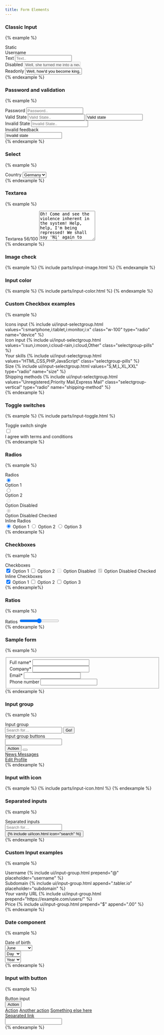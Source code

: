 ```yaml
---
title: Form Elements
---
```


### Classic Input

{% example %}
<div class="form-group">
  <label class="form-label">Static</label>
<div class="form-control-plaintext">Username</div>
</div>

<div class="form-group">
  <label class="form-label">Text</label>
  <input type="text" class="form-control" name="example-text-input" placeholder="Text..">
</div>

<div class="form-group">
   <label class="form-label">Disabled</label>
   <input type="text" class="form-control" name="example-disabled-input" placeholder="Disabled.."
          value="Well, she turned me into a newt." disabled>
</div>
<div class="form-group">
   <label class="form-label">Readonly</label>
   <input type="text" class="form-control" name="example-disabled-input" placeholder="Disabled.."
          value="Well, how'd you become king, then?" readonly>
</div>
{% endexample %}

### Password and validation
{% example %}
<div class="form-group">
   <label class="form-label">Password</label>
   <input type="password" class="form-control" name="example-password-input" placeholder="Password..">
</div>

<div class="form-group">
   <label class="form-label">Valid State</label>
   <input type="text" class="form-control is-valid" name="example-text-input-valid"
          placeholder="Valid State..">

   <input type="text" class="form-control mt-3 state-valid" value="Valid state">
</div>

<div class="form-group">
   <label class="form-label">Invalid State</label>
   <input type="text" class="form-control is-invalid" name="example-text-input-invalid"
          placeholder="Invalid State..">
   <div class="invalid-feedback">Invalid feedback</div>

   <input type="text" class="form-control mt-3 state-invalid" value="Invalid state">
</div>
{% endexample %}

### Select
{% example %}
<div class="form-group">
   <label class="form-label">Country</label>
   <select class="form-control custom-select">
      <option value="">Germany</option>
      <option value="">USA</option>
      <option value="">Poland</option>
   </select>
</div>
{% endexample %}

### Textarea
{% example %}
<div class="form-group">
   <label class="form-label">Textarea <span class="float-right text-muted-light">56/100</span></label>
   <textarea class="form-control" name="example-textarea-input" rows="6" placeholder="Content..">Oh! Come and see the violence inherent in the system! Help, help, I'm being repressed! We shall say 'Ni' again to you, if you do not appease us. I'm not a witch. I'm not a witch. Camelot!</textarea>
</div>
{% endexample %}

### Image check
{% example %}
{% include parts/input-image.html %}
{% endexample %}

### Input color
{% example %}
{% include parts/input-color.html %}
{% endexample %}

### Custom Checkbox examples
{% example %}
<div class="form-group">
   <label class="form-label">Icons input</label>
   {% include ui/input-selectgroup.html values="i:smartphone,i:tablet,i:monitor,i:x" class="w-100" type="radio" name="device" %}
</div>

<div class="form-group">
   <label class="form-label">Icon input</label>
   {% include ui/input-selectgroup.html values="i:sun,i:moon,i:cloud-rain,i:cloud,Other" class="selectgroup-pills" %}
</div>

<div class="form-group">
   <label class="form-label">Your skills</label>
   {% include ui/input-selectgroup.html values="HTML,CSS,PHP,JavaScript" class="selectgroup-pills" %}
</div>

<div class="form-group">
   <label class="form-label">Size</label>
   {% include ui/input-selectgroup.html values="S,M,L,XL,XXL" type="radio" name="size" %}
</div>

<div class="form-group">
   <label class="form-label">Shipping methods</label>
   {% include ui/input-selectgroup.html values="Unregistered,Priority Mail,Express Mail" class="selectgroup-vertical" type="radio" name="shipping-method" %}
</div>
{% endexample %}

### Toggle switches
{% example %}
{% include parts/input-toggle.html %}

<div class="form-group">
   <div class="form-label">Toggle switch single</div>
   <label class="custom-control custom-switch">
      <input type="checkbox" class="custom-control-input">
      <div class="custom-control-label">I agree with terms and conditions</div>
   </label>
</div>
{% endexample %}

### Radios
{% example %}
<div class="form-group">
   <div class="form-label">Radios</div>
   <div class="custom-controls-stacked">
      <label class="custom-control custom-radio">
         <input type="radio" class="custom-control-input" name="example-radios" value="option1"
                checked>
         <div class="custom-control-label">Option 1</div>
      </label>
      <label class="custom-control custom-radio">
         <input type="radio" class="custom-control-input" name="example-radios" value="option2">
         <div class="custom-control-label">Option 2</div>
      </label>
      <label class="custom-control custom-radio">
         <input type="radio" class="custom-control-input" name="example-radios" value="option3"
                disabled>
         <div class="custom-control-label">Option Disabled</div>
      </label>
      <label class="custom-control custom-radio">
         <input type="radio" class="custom-control-input" name="example-radios2" value="option4"
                disabled checked>
         <div class="custom-control-label">Option Disabled Checked</div>
      </label>
   </div>
</div>
<div class="form-group">
   <div class="form-label">Inline Radios</div>
   <div class="custom-controls-stacked">
      <label class="custom-control custom-radio custom-control-inline">
         <input type="radio" class="custom-control-input" name="example-inline-radios"
                value="option1" checked>
         <span class="custom-control-label">Option 1</span>
      </label>
      <label class="custom-control custom-radio custom-control-inline">
         <input type="radio" class="custom-control-input" name="example-inline-radios"
                value="option2">
         <span class="custom-control-label">Option 2</span>
      </label>
      <label class="custom-control custom-radio custom-control-inline">
         <input type="radio" class="custom-control-input" name="example-inline-radios"
                value="option3">
         <span class="custom-control-label">Option 3</span>
      </label>
   </div>
</div>
{% endexample %}

### Checkboxes
{% example %}
<div class="form-group">
   <div class="form-label">Checkboxes</div>
   <div class="custom-controls-stacked">
      <label class="custom-control custom-checkbox">
         <input type="checkbox" class="custom-control-input" name="example-checkbox1" value="option1"
                checked>
         <span class="custom-control-label">Option 1</span>
      </label>
      <label class="custom-control custom-checkbox">
         <input type="checkbox" class="custom-control-input" name="example-checkbox2"
                value="option2">
         <span class="custom-control-label">Option 2</span>
      </label>
      <label class="custom-control custom-checkbox">
         <input type="checkbox" class="custom-control-input" name="example-checkbox3" value="option3"
                disabled>
         <span class="custom-control-label">Option Disabled</span>
      </label>
      <label class="custom-control custom-checkbox">
         <input type="checkbox" class="custom-control-input" name="example-checkbox4" value="option4"
                checked disabled>
         <span class="custom-control-label">Option Disabled Checked</span>
      </label>
   </div>
</div>
<div class="form-group">
   <div class="form-label">Inline Checkboxes</div>
   <div>
      <label class="custom-control custom-checkbox custom-control-inline">
         <input type="checkbox" class="custom-control-input" name="example-inline-checkbox1"
                value="option1" checked>
         <span class="custom-control-label">Option 1</span>
      </label>
      <label class="custom-control custom-checkbox custom-control-inline">
         <input type="checkbox" class="custom-control-input" name="example-inline-checkbox2"
                value="option2">
         <span class="custom-control-label">Option 2</span>
      </label>
      <label class="custom-control custom-checkbox custom-control-inline">
         <input type="checkbox" class="custom-control-input" name="example-inline-checkbox3"
                value="option3">
         <span class="custom-control-label">Option 3</span>
      </label>
   </div>
</div>
{% endexample%}

### Ratios
{% example %}
<div class="form-group">
   <label class="form-label">Ratios</label>
   <input type="range" class="custom-range" step="5" min="0" max="50">
</div>
{% endexample %}

### Sample form
{% example %}
<fieldset class="form-fieldset">
	<div class="form-group">
		<label class="form-label">Full name<span class="form-required">*</span></label>
		<input type="text" class="form-control"/>
	</div>
	<div class="form-group">
		<label class="form-label">Company<span class="form-required">*</span></label>
		<input type="text" class="form-control"/>
	</div>
	<div class="form-group">
		<label class="form-label">Email<span class="form-required">*</span></label>
		<input type="email" class="form-control"/>
	</div>
	<div class="form-group mb-0">
		<label class="form-label">Phone number</label>
		<input type="tel" class="form-control"/>
	</div>
</fieldset>
{% endexample %}

### Input group
{% example %}
<div class="form-group">
   <label class="form-label">Input group</label>
   <div class="input-group">
      <input type="text" class="form-control" placeholder="Search for&hellip;">
      <span class="input-group-append">
							<button class="btn btn-primary" type="button">Go!</button>
						</span>
   </div>
</div>
<div class="form-group">
   <label class="form-label">Input group buttons</label>
   <div class="input-group">
      <input type="text" class="form-control">
      <div class="input-group-append">
         <button type="button" class="btn btn-primary">Action</button>
         <button data-toggle="dropdown" type="button"
                 class="btn btn-primary dropdown-toggle"></button>
         <div class="dropdown-menu dropdown-menu-right">
            <a class="dropdown-item" href="javascript:void(0)">
               News
            </a>
            <a class="dropdown-item" href="javascript:void(0)">
               Messages
            </a>
            <div class="dropdown-divider"></div>
            <a class="dropdown-item" href="javascript:void(0)">
               Edit Profile
            </a>
         </div>
      </div>
   </div>
</div>
{% endexample %}

### Input with icon
{% example %}
{% include parts/input-icon.html %}
{% endexample %}

### Separated inputs
{% example %}
<div class="form-group">
   <label class="form-label">Separated inputs</label>
   <div class="row row-xs">
      <div class="col">
         <input type="text" class="form-control" placeholder="Search for&hellip;">
      </div>
      <span class="col-auto">
							<button class="btn btn-secondary" type="button">{% include ui/icon.html icon="search" %}</button>
						</span>
</div>
</div>{% endexample %}

### Custom Input examples
{% example %}
<div class="form-group">
   <label class="form-label">Username</label>
   {% include ui/input-group.html prepend="@" placeholder="username" %}
</div>

<div class="form-group">
   <label class="form-label">Subdomain</label>
   {% include ui/input-group.html append=".tabler.io" placeholder="subdomain" %}
</div>

<div class="form-group">
   <label class="form-label">Your vanity URL</label>
   {% include ui/input-group.html prepend="https://example.com/users/" %}
</div>

<div class="form-group">
   <label class="form-label">Price</label>
   {% include ui/input-group.html prepend="$" append=".00" %}
</div>
{% endexample %}

### Date component
{% example %}
<div class="form-group">
   <label class="form-label">Date of birth</label>
   <div class="row row-xs">
      <div class="col-5">
         <select name="user[month]" class="form-control custom-select">
            <option value="">Month</option>
            <option value="1">January</option>
            <option value="2">February</option>
            <option value="3">March</option>
            <option value="4">April</option>
            <option value="5">May</option>
            <option selected="selected" value="6">June</option>
            <option value="7">July</option>
            <option value="8">August</option>
            <option value="9">September</option>
            <option value="10">October</option>
            <option value="11">November</option>
            <option value="12">December</option>
         </select>
      </div>
      <div class="col-3">
         <select name="user[day]" class="form-control custom-select">
            <option value="">Day</option>
            {% for i in (1..31) %}
            <option value="{{ i }}"{% if i == 20 %} selected{% endif %}>{{ i }}</option>{% endfor %}
         </select>
      </div>
      <div class="col-4">
         <select name="user[year]" class="form-control custom-select">
            <option value="">Year</option>
            {% for i in (1897..2014) reversed %}
            <option value="{{ i }}"{% if i == 1989 %} selected{% endif %}>{{ i }}</option>{% endfor %}
         </select>
      </div>
   </div>
</div>
{% endexample %}

### Input with button
{% example %}
<div class="form-group">
   <label class="form-label">Button input</label>
   <div class="input-group">
      <div class="input-group-prepend">
         <button type="button" class="btn btn-secondary dropdown-toggle" data-toggle="dropdown"
                 aria-haspopup="true" aria-expanded="false">
            Action
         </button>
         <div class="dropdown-menu">
            <a class="dropdown-item" href="javascript:void(0)">Action</a>
            <a class="dropdown-item" href="javascript:void(0)">Another action</a>
            <a class="dropdown-item" href="javascript:void(0)">Something else here</a>
            <div role="separator" class="dropdown-divider"></div>
            <a class="dropdown-item" href="javascript:void(0)">Separated link</a>
         </div>
      </div>
      <input type="text" class="form-control" aria-label="Text input with dropdown button">
   </div>
</div>
{% endexample %}
